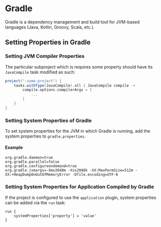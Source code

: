# Gradle

Gradle is a dependency management and build tool for JVM-based languages (Java, Kotlin, Groovy, Scala, etc.).

## Setting Properties in Gradle

### Setting JVM Compiler Properties

The particular subproject which is requires some property should have its `JavaCompile` task modified as such:

```groovy
project(":some-project") {
    tasks.withType(JavaCompile).all { JavaCompile compile ->
        compile.options.compilerArgs = [
            ...
        ]
    }
}
```

### Setting System Properties of Gradle

To set system properties for the JVM in which Gradle is running, add the system properties to `gradle.properties`.

#### Example

```
org.gradle.daemon=true
org.gradle.parallel=false
org.gradle.configureondemand=true
org.gradle.jvmargs=-Xmx2048m -Xss2048k -XX:MaxPermSize=512m -XX:+HeapDumpOnOutOfMemoryError -Dfile.encoding=UTF-8
```

### Setting System Properties for Application Compiled by Gradle

If the project is configured to use the `application` plugin, system properties can be added via the `run` task:
```
run {
    systemProperties['property'] = 'value'
}
```
